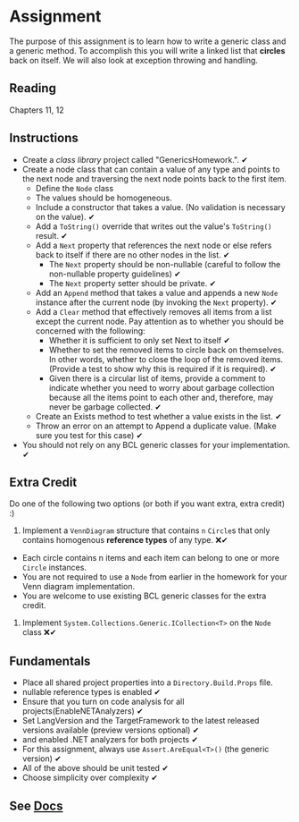 # Assignment

The purpose of this assignment is to learn how to write a generic class and a generic method. To accomplish this you will write a linked list that __circles__ back on itself. We will also look at exception throwing and handling.

## Reading

Chapters 11, 12

## Instructions

- Create a *class library* project called "GenericsHomework.". ✔
- Create a node class that can contain a value of any type and points to the next node and traversing the next node points back to the first item.
  - Define the `Node` class
  - The values should be homogeneous.
  - Include a constructor that takes a value.  (No validation is necessary on the value). ✔
  - Add a `ToString()` override that writes out the value's `ToString()` result. ✔
  - Add a `Next` property that references the next node or else refers back to itself if there are no other nodes in the list. ✔
    - The `Next` property should be non-nullable (careful to follow the non-nullable property guidelines) ✔
    - The `Next` property setter should be private. ✔
  - Add an `Append` method that takes a value and appends a new `Node` instance after the current node (by invoking the `Next` property). ✔
  - Add a `Clear` method that effectively removes all items from a list except the current node. Pay attention as to whether you should be concerned with the following:
    - Whether it is sufficient to only set Next to itself ✔
    - Whether to set the removed items to circle back on themselves. In other words, whether to close the loop of the removed items. (Provide a test to show why this is required if it is required). ✔
    - Given there is a circular list of items, provide a comment to indicate whether you need to worry about garbage collection because all the items point to each other and, therefore, may never be garbage collected. ✔
  - Create an Exists method to test whether a value exists in the list. ✔
  - Throw an error on an attempt to Append a duplicate value. (Make sure you test for this case) ✔
- You should not rely on any BCL generic classes for your implementation. ✔

## Extra Credit

Do one of the following two options (or both if you want extra, extra credit) :)

1. Implement a `VennDiagram` structure that contains `n` `Circle`s that only contains homogenous **reference types** of any type. ❌✔

- Each circle contains n items and each item can belong to one or more `Circle` instances.
- You are not required to use a `Node` from earlier in the homework for your Venn diagram implementation.
- You are welcome to use existing BCL generic classes for the extra credit.

1. Implement `System.Collections.Generic.ICollection<T>` on the `Node` class ❌✔

## Fundamentals

- Place all shared project properties into a `Directory.Build.Props` file.
- nullable reference types is enabled  ✔
- Ensure that you turn on code analysis for all projects(EnableNETAnalyzers)  ✔
- Set LangVersion and the TargetFramework to the latest released versions available (preview versions optional)   ✔
- and enabled .NET analyzers for both projects ✔
- For this assignment, always use `Assert.AreEqual<T>()` (the generic version)  ✔
- All of the above should be unit tested ✔
- Choose simplicity over complexity ✔

## See [Docs](https://github.com/IntelliTect-Samples/EWU-CSCD371-2024-Fall/tree/main/Docs)
